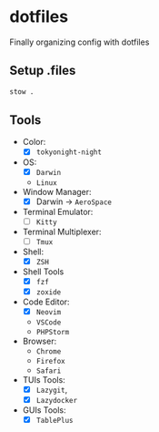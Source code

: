 # dotfiles

Finally organizing config with dotfiles

## Setup .files

```sh
stow .
```

## Tools

-   Color:
    -   [x] `tokyonight-night`
-   OS:
    -   [x] `Darwin`
    -   `Linux`
-   Window Manager:
    -   [x] Darwin -> `AeroSpace`
-   Terminal Emulator:
    -   [ ] `Kitty`
-   Terminal Multiplexer:
    -   [ ] `Tmux`
-   Shell:
    -   [x] `ZSH`
-   Shell Tools
    -   [x] `fzf`
    -   [x] `zoxide`
-   Code Editor:
    -   [x] `Neovim`
    -   `VSCode`
    -   `PHPStorm`
-   Browser:
    -   `Chrome`
    -   `Firefox`
    -   `Safari`
-   TUIs Tools:
    -   [x] `Lazygit`,
    -   [x] `Lazydocker`
-   GUIs Tools:
    -   [x] `TablePlus`
